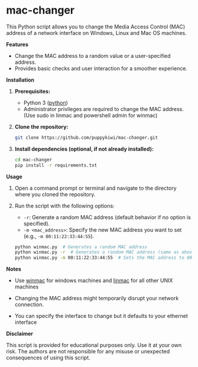 # mac-changer

This Python script allows you to change the Media Access Control (MAC) address of a network interface on Windows, Linux and Mac OS machines.

**Features**

* Change the MAC address to a random value or a user-specified address.
* Provides basic checks and user interaction for a smoother experience.

**Installation**

1. **Prerequisites:**
   - Python 3 ([python](https://www.python.org/downloads/))
   - Administrator privileges are required to change the MAC address. (Use sudo in linmac and powershell admin  for winmac)

2. **Clone the repository:**

   ```bash
   git clone https://github.com/puppykiwi/mac-changer.git
   ```

3. **Install dependencies (optional, if not already installed):**

   ```bash
   cd mac-changer
   pip install -r requirements.txt  
   ```

**Usage**

1. Open a command prompt or terminal and navigate to the directory where you cloned the repository.

2. Run the script with the following options:

   - `-r`: Generate a random MAC address (default behavior if no option is specified).
   - `-m <mac_address>`: Specify the new MAC address you want to set (e.g., `-m 00:11:22:33:44:55`).

   ```bash
   python winmac.py  # Generates a random MAC address
   python winmac.py -r  # Generates a random MAC address (same as above)
   python winmac.py -m 00:11:22:33:44:55  # Sets the MAC address to 00:11:22:33:44:55
   ```

**Notes**

- Use [winmac](https://github.com/puppykiwi/mac-changer/winmac.py) for windows machines and [linmac](https://github.com/puppykiwi/mac-changer/linmac.py) for all other UNIX machines

- Changing the MAC address might temporarily disrupt your network connection.

- You can specify the interface to change but it defaults to your ethernet interface

**Disclaimer**

This script is provided for educational purposes only. Use it at your own risk. The authors are not responsible for any misuse or unexpected consequences of using this script.
